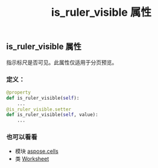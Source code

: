 ﻿---
title: is_ruler_visible 属性
second_title: Aspose.Cells for Python via .NET API 参考资料
description:
type: docs
weight: 590
url: /zh/python-net/aspose.cells/worksheet/is_ruler_visible/
is_root: false
---
## is_ruler_visible 属性

指示标尺是否可见。此属性仅适用于分页预览。
### 定义：
```python
@property
def is_ruler_visible(self):
    ...
@is_ruler_visible.setter
def is_ruler_visible(self, value):
    ...
```

### 也可以看看
* 模块 [aspose.cells](../../)
* 类 [Worksheet](/cells/zh/python-net/aspose.cells/worksheet)
